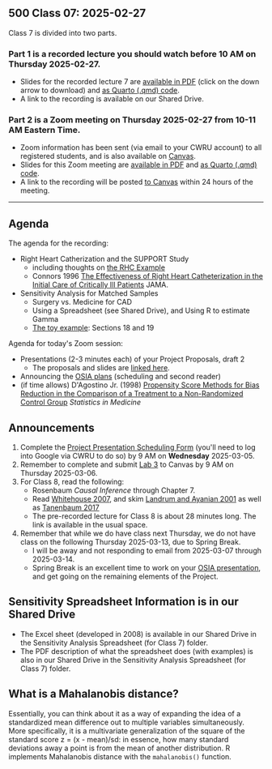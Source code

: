 ## 500 Class 07: 2025-02-27

Class 7 is divided into two parts.

### Part 1 is a recorded lecture you should watch before 10 AM on Thursday 2025-02-27.

- Slides for the recorded lecture 7 are [available in PDF](https://github.com/THOMASELOVE/500-slides-2025/blob/main/500_slides07r.pdf) (click on the down arrow to download) and [as Quarto (.qmd) code](https://github.com/THOMASELOVE/500-slides-2025/blob/main/500_slides07r.qmd).
- A link to the recording is available on our Shared Drive.

### Part 2 is a Zoom meeting on Thursday 2025-02-27 from **10-11 AM** Eastern Time. 

- Zoom information has been sent (via email to your CWRU account) to all registered students, and is also available on [Canvas](https://canvas.case.edu).
- Slides for this Zoom meeting are [available in PDF](https://github.com/THOMASELOVE/500-slides-2025/blob/main/500_slides07z.pdf) and [as Quarto (.qmd) code](https://github.com/THOMASELOVE/500-slides-2025/blob/main/500_slides07z.qmd).
- A link to the recording will be posted [to Canvas](https://canvas.case.edu/) within 24 hours of the meeting.

----

## Agenda

The agenda for the recording:

- Right Heart Catherization and the SUPPORT Study
    - including thoughts on [the RHC Example](https://thomaselove.github.io/500-examples/)
    - Connors 1996 [The Effectiveness of Right Heart Catheterization in the Initial Care of Critically Ill Patients](https://github.com/THOMASELOVE/500-sources/blob/main/articles/Connors%20et%20al%201996%20JAMA%20The%20Right%20Heart%20Catheterization%20Study.pdf) JAMA.
- Sensitivity Analysis for Matched Samples
    - Surgery vs. Medicine for CAD
    - Using a Spreadsheet (see Shared Drive), and Using R to estimate Gamma
    - [The toy example](https://thomaselove.github.io/500-examples/): Sections 18 and 19

Agenda for today's Zoom session:

- Presentations (2-3 minutes each) of your Project Proposals, draft 2
    - The proposals and slides are [linked here](https://thomaselove.github.io/500-proj-draft2-slides/).
- Announcing the [OSIA plans](https://github.com/THOMASELOVE/500-classes-2025/tree/main/osia) (scheduling and second reader)
- (if time allows) D'Agostino Jr. (1998) [Propensity Score Methods for Bias Reduction in the Comparison of a Treatment to a Non-Randomized Control Group](https://github.com/THOMASELOVE/500-sources/blob/main/articles/D'Agostino%201998%20SIM%20Tutorial%20on%20Propensity%20Scores.pdf) *Statistics in Medicine*

## Announcements

1. Complete the [Project Presentation Scheduling Form](https://bit.ly/500-project-schedule-2025) (you'll need to log into Google via CWRU to do so) by 9 AM on **Wednesday** 2025-03-05.
2. Remember to complete and submit [Lab 3](https://thomaselove.github.io/500-2025/lab3.html) to Canvas by 9 AM on Thursday 2025-03-06.
3. For Class 8, read the following:
    - Rosenbaum *Causal Inference* through Chapter 7.
    - Read [Whitehouse 2007](https://github.com/THOMASELOVE/500-sources/blob/main/articles/Whitehouse%202007%20WSJ%20Economics%20and%20Autism.pdf), and skim [Landrum and Ayanian 2001](https://github.com/THOMASELOVE/500-sources/blob/main/articles/Landrum%20and%20Ayanian%202001%20Propensity%20Scores%20and%20Instrumental%20Variables.pdf) as well as [Tanenbaum 2017](https://github.com/THOMASELOVE/500-sources/blob/main/articles/Tanenbaum_2017_extra.pdf)
    - The pre-recorded lecture for Class 8 is about 28 minutes long. The link is available in the usual space.
4. Remember that while we do have class next Thursday, we do not have class on the following Thursday 2025-03-13, due to Spring Break.
    - I will be away and not responding to email from 2025-03-07 through 2025-03-14.
    - Spring Break is an excellent time to work on your [OSIA presentation](https://github.com/THOMASELOVE/500-classes-2025/tree/main/osia), and get going on the remaining elements of the Project.

## Sensitivity Spreadsheet Information is in our Shared Drive

- The Excel sheet (developed in 2008) is available in our Shared Drive in the Sensitivity Analysis Spreadsheet (for Class 7) folder.
- The PDF description of what the spreadsheet does (with examples) is also in our Shared Drive in the Sensitivity Analysis Spreadsheet (for Class 7) folder.

## What is a Mahalanobis distance?

Essentially, you can think about it as a way of expanding the idea of a standardized mean difference out to multiple variables simultaneously. More specifically, it is a multivariate generalization of the square of the standard score z = (x - mean)/sd: in essence, how many standard deviations away a point is from the mean of another distribution. R implements Mahalanobis distance with the `mahalanobis()` function.
